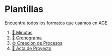 # Plantillas
Encuentra todos los formatos que usamos en ACE

1. [📝 Minutas](PL01_Minutas.md)
2. [📅 Cronograma](PL02_Cronograma.md)
3. [⚙️ Creación de Procesos](PL03_Creaci%C3%B3n%20de%20Procesos.md)
4. [🤝 Acta de Proyecto](PL04_Acta%20de%20Proyecto.md)